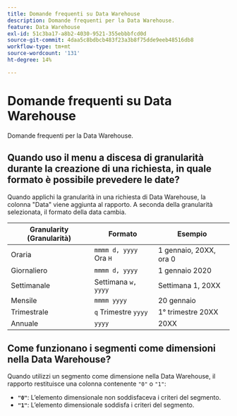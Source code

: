 ```yaml
---
title: Domande frequenti su Data Warehouse
description: Domande frequenti per la Data Warehouse.
feature: Data Warehouse
exl-id: 51c3ba17-a8b2-4030-9521-355ebbbfcd0d
source-git-commit: 4daa5c8bdbcb483f23a3b8f75dde9eeb48516db8
workflow-type: tm+mt
source-wordcount: '131'
ht-degree: 14%

---
```


# Domande frequenti su Data Warehouse

Domande frequenti per la Data Warehouse.

## Quando uso il menu a discesa di granularità durante la creazione di una richiesta, in quale formato è possibile prevedere le date?

Quando applichi la granularità in una richiesta di Data Warehouse, la colonna &quot;Data&quot; viene aggiunta al rapporto. A seconda della granularità selezionata, il formato della data cambia.

| Granularity (Granularità) | Formato | Esempio |
| --- | --- | --- |
| Oraria | `mmmm d, yyyy` Ora `H` | 1 gennaio, 20XX, ora 0 |
| Giornaliero | `mmmm d, yyyy` | 1 gennaio 2020 |
| Settimanale | Settimana `w, yyyy` | Settimana 1, 20XX |
| Mensile | `mmmm yyyy` | 20 gennaio |
| Trimestrale | `q` Trimestre `yyyy` | 1° trimestre 20XX |
| Annuale | `yyyy` | 20XX |

## Come funzionano i segmenti come dimensioni nella Data Warehouse?

Quando utilizzi un segmento come dimensione nella Data Warehouse, il rapporto restituisce una colonna contenente `"0"` o `"1"`:

* **`"0"`**: L’elemento dimensionale non soddisfaceva i criteri del segmento.
* **`"1"`**: L’elemento dimensionale soddisfa i criteri del segmento.
